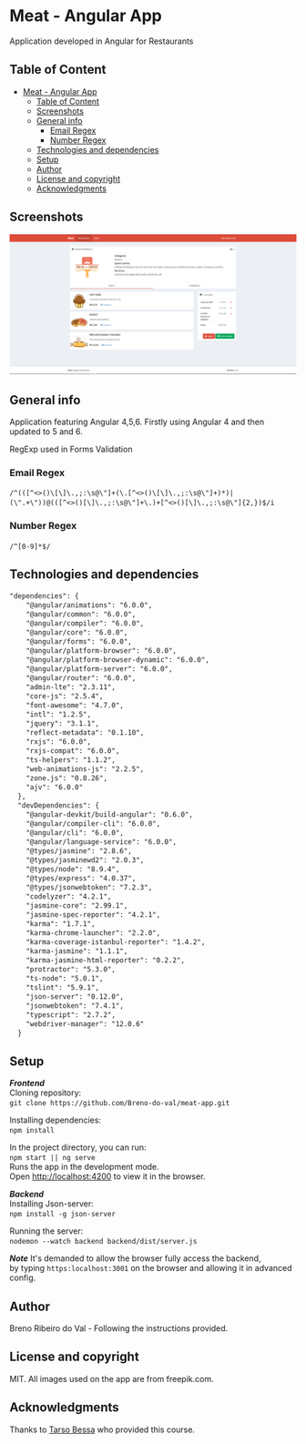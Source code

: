 # Meat - Angular App
Application developed in Angular for Restaurants

## Table of Content
- [Meat - Angular App](#meat---angular-app)
  - [Table of Content](#table-of-content)
  - [Screenshots](#screenshots)
  - [General info](#general-info)
    - [Email Regex](#email-regex)
    - [Number Regex](#number-regex)
  - [Technologies and dependencies](#technologies-and-dependencies)
  - [Setup](#setup)
  - [Author](#author)
  - [License and copyright](#license-and-copyright)
  - [Acknowledgments](#acknowledgments)

## Screenshots
![](/src/assets/img/meat_app_image.PNG)

## General info
Application featuring Angular 4,5,6. Firstly using Angular 4 and then updated to 5 and 6.

RegExp used in Forms Validation
### Email Regex

`/^(([^<>()\[\]\.,;:\s@\"]+(\.[^<>()\[\]\.,;:\s@\"]+)*)|(\".+\"))@(([^<>()[\]\.,;:\s@\"]+\.)+[^<>()[\]\.,;:\s@\"]{2,})$/i`

### Number Regex

`/^[0-9]*$/`

## Technologies and dependencies
```
"dependencies": {
    "@angular/animations": "6.0.0",
    "@angular/common": "6.0.0",
    "@angular/compiler": "6.0.0",
    "@angular/core": "6.0.0",
    "@angular/forms": "6.0.0",
    "@angular/platform-browser": "6.0.0",
    "@angular/platform-browser-dynamic": "6.0.0",
    "@angular/platform-server": "6.0.0",
    "@angular/router": "6.0.0",
    "admin-lte": "2.3.11",
    "core-js": "2.5.4",
    "font-awesome": "4.7.0",
    "intl": "1.2.5",
    "jquery": "3.1.1",
    "reflect-metadata": "0.1.10",
    "rxjs": "6.0.0",
    "rxjs-compat": "6.0.0",
    "ts-helpers": "1.1.2",
    "web-animations-js": "2.2.5",
    "zone.js": "0.8.26",
    "ajv": "6.0.0"
  },
  "devDependencies": {
    "@angular-devkit/build-angular": "0.6.0",
    "@angular/compiler-cli": "6.0.0",
    "@angular/cli": "6.0.0",
    "@angular/language-service": "6.0.0",
    "@types/jasmine": "2.8.6",
    "@types/jasminewd2": "2.0.3",
    "@types/node": "8.9.4",
    "@types/express": "4.0.37",
    "@types/jsonwebtoken": "7.2.3",
    "codelyzer": "4.2.1",
    "jasmine-core": "2.99.1",
    "jasmine-spec-reporter": "4.2.1",
    "karma": "1.7.1",
    "karma-chrome-launcher": "2.2.0",
    "karma-coverage-istanbul-reporter": "1.4.2",
    "karma-jasmine": "1.1.1",
    "karma-jasmine-html-reporter": "0.2.2",
    "protractor": "5.3.0",
    "ts-node": "5.0.1",
    "tslint": "5.9.1",
    "json-server": "0.12.0",
    "jsonwebtoken": "7.4.1",
    "typescript": "2.7.2",
    "webdriver-manager": "12.0.6"
  }
```

## Setup
**_Frontend_**\
Cloning repository:\
`git clone https://github.com/Breno-do-val/meat-app.git`

Installing dependencies:\
`npm install`

In the project directory, you can run:\
`npm start || ng serve`\
Runs the app in the development mode.\
Open [http://localhost:4200](http://localhost:4200) to view it in the browser.

**_Backend_**\
Installing Json-server:\
`npm install -g json-server`

Running the server:\
`nodemon --watch backend backend/dist/server.js`

**_Note_**
It's demanded to allow the browser fully access the backend,\
by typing `https:localhost:3001` on the browser and allowing it in advanced config.

## Author
Breno Ribeiro do Val - Following the instructions provided.

## License and copyright
MIT.
All images used on the app are from freepik.com.

## Acknowledgments
Thanks to [Tarso Bessa](https://www.linkedin.com/in/tarsobessa/) who provided this course.
